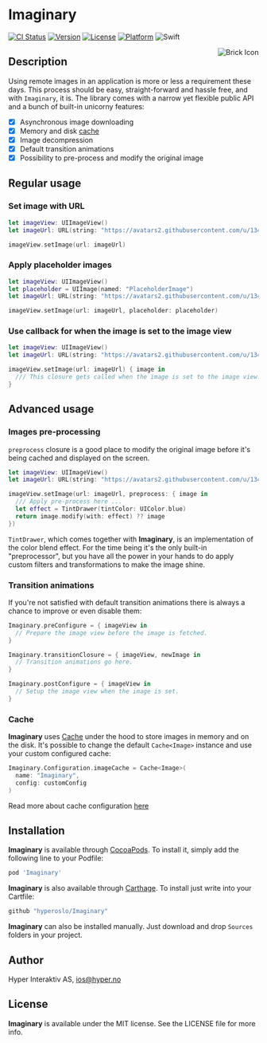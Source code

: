 # Imaginary

[![CI Status](http://img.shields.io/travis/hyperoslo/Imaginary.svg?style=flat)](https://travis-ci.org/hyperoslo/Imaginary)
[![Version](https://img.shields.io/cocoapods/v/Imaginary.svg?style=flat)](http://cocoadocs.org/docsets/Imaginary)
[![License](https://img.shields.io/cocoapods/l/Imaginary.svg?style=flat)](http://cocoadocs.org/docsets/Imaginary)
[![Platform](https://img.shields.io/cocoapods/p/Imaginary.svg?style=flat)](http://cocoadocs.org/docsets/Imaginary)
![Swift](https://img.shields.io/badge/%20in-swift%202.2-orange.svg)

<img src="https://raw.githubusercontent.com/hyperoslo/Imaginary/master/Images/icon.png" alt="Brick Icon" align="right" />

## Description

Using remote images in an application is more or less a requirement these days.
This process should be easy, straight-forward and hassle free, and with
`Imaginary`, it is. The library comes with a narrow yet flexible public API and
a bunch of built-in unicorny features:

- [x] Asynchronous image downloading
- [x] Memory and disk [cache](https://github.com/hyperoslo/Cache)
- [x] Image decompression
- [x] Default transition animations
- [x] Possibility to pre-process and modify the original image

## Regular usage

### Set image with URL

```swift
let imageView: UIImageView()
let imageUrl: URL(string: "https://avatars2.githubusercontent.com/u/1340892?v=3&s=200")

imageView.setImage(url: imageUrl)
```

### Apply placeholder images

```swift
let imageView: UIImageView()
let placeholder = UIImage(named: "PlaceholderImage")
let imageUrl: URL(string: "https://avatars2.githubusercontent.com/u/1340892?v=3&s=200")

imageView.setImage(url: imageUrl, placeholder: placeholder)
```

### Use callback for when the image is set to the image view
```swift
let imageView: UIImageView()
let imageUrl: URL(string: "https://avatars2.githubusercontent.com/u/1340892?v=3&s=200")

imageView.setImage(url: imageUrl) { image in
  /// This closure gets called when the image is set to the image view.
}
```

## Advanced usage

### Images pre-processing

`preprocess` closure is a good place to modify the original image before
it's being cached and displayed on the screen.

```swift
let imageView: UIImageView()
let imageUrl: URL(string: "https://avatars2.githubusercontent.com/u/1340892?v=3&s=200")

imageView.setImage(url: imageUrl, preprocess: { image in
  /// Apply pre-process here ...
  let effect = TintDrawer(tintColor: UIColor.blue)
  return image.modify(with: effect) ?? image
})
```

`TintDrawer`, which comes together with **Imaginary**, is an implementation of
the color blend effect. For the time being it's the only built-in
"preprocessor", but you have all the power in your hands to do apply custom
filters and transformations to make the image shine.

### Transition animations

If you're not satisfied with default transition animations there is always a
chance to improve or even disable them:

```swift
Imaginary.preConfigure = { imageView in
  // Prepare the image view before the image is fetched.
}

Imaginary.transitionClosure = { imageView, newImage in
  // Transition animations go here.
}

Imaginary.postConfigure = { imageView in
  // Setup the image view when the image is set.
}
```

### Cache

**Imaginary** uses [Cache](https://github.com/hyperoslo/Cache) under the hood
to store images in memory and on the disk. It's possible to change the default
`Cache<Image>` instance and use your custom configured cache:

```swift
Imaginary.Configuration.imageCache = Cache<Image>(
  name: "Imaginary",
  config: customConfig
)
```

Read more about cache configuration [here](https://github.com/hyperoslo/Cache#hybrid-cache)

## Installation

**Imaginary** is available through [CocoaPods](http://cocoapods.org). To install
it, simply add the following line to your Podfile:

```ruby
pod 'Imaginary'
```

**Imaginary** is also available through [Carthage](https://github.com/Carthage/Carthage).
To install just write into your Cartfile:

```ruby
github "hyperoslo/Imaginary"
```

**Imaginary** can also be installed manually. Just download and drop `Sources`
folders in your project.

## Author

Hyper Interaktiv AS, ios@hyper.no

## License

**Imaginary** is available under the MIT license. See the LICENSE file for more info.
